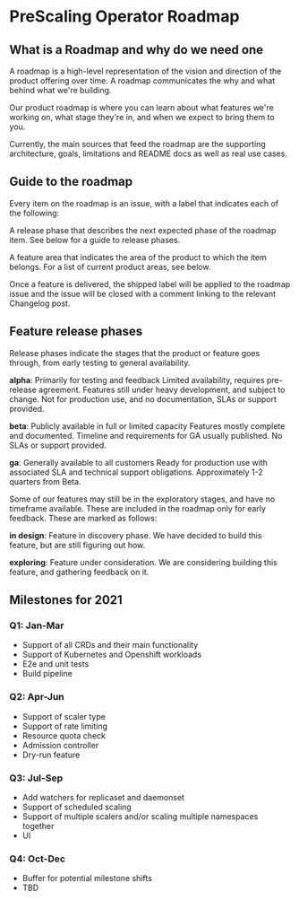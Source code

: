 # PreScaling Operator Roadmap

## What is a Roadmap and why do we need one
A roadmap is a high-level representation of the vision and direction of the product offering over time. A roadmap communicates the why and what behind what we're building.

Our product roadmap is where you can learn about what features we're working on, what stage they're in, and when we expect to bring them to you.

Currently, the main sources that feed the roadmap are the supporting architecture, goals, limitations and README docs as well as real use cases.


## Guide to the roadmap
Every item on the roadmap is an issue, with a label that indicates each of the following:

A release phase that describes the next expected phase of the roadmap item. See below for a guide to release phases.

A feature area that indicates the area of the product to which the item belongs. For a list of current product areas, see below.

Once a feature is delivered, the shipped label will be applied to the roadmap issue and the issue will be closed with a comment linking to the relevant Changelog post.

## Feature release phases
Release phases indicate the stages that the product or feature goes through, from early testing to general availability.

**alpha**: Primarily for testing and feedback
Limited availability, requires pre-release agreement. Features still under heavy development, and subject to change. Not for production use, and no documentation, SLAs or support provided.

**beta**: Publicly available in full or limited capacity
Features mostly complete and documented. Timeline and requirements for GA usually published. No SLAs or support provided.

**ga**: Generally available to all customers
Ready for production use with associated SLA and technical support obligations. Approximately 1-2 quarters from Beta.

Some of our features may still be in the exploratory stages, and have no timeframe available. These are included in the roadmap only for early feedback. These are marked as follows:

**in design**:
Feature in discovery phase. We have decided to build this feature, but are still figuring out how.

**exploring**:
Feature under consideration. We are considering building this feature, and gathering feedback on it.


## Milestones for 2021

### Q1: Jan-Mar
* Support of all CRDs and their main functionality
* Support of Kubernetes and Openshift workloads
* E2e and unit tests
* Build pipeline

### Q2: Apr-Jun
* Support of scaler type 
* Support of rate limiting
* Resource quota check
* Admission controller
* Dry-run feature

### Q3: Jul-Sep
* Add watchers for replicaset and daemonset
* Support of scheduled scaling
* Support of multiple scalers and/or scaling multiple namespaces together
* UI

### Q4: Oct-Dec
* Buffer for potential milestone shifts
* TBD
